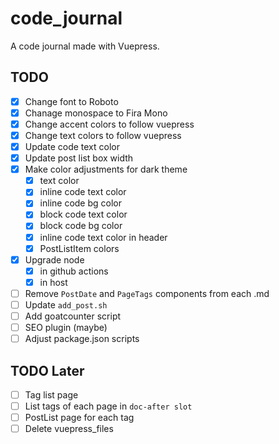 # code_journal

A code journal made with Vuepress.

## TODO

- [x] Change font to Roboto
- [x] Chanage monospace to Fira Mono
- [x] Change accent colors to follow vuepress
- [x] Change text colors to follow vuepress
- [x] Update code text color
- [x] Update post list box width
- [x] Make color adjustments for dark theme
  - [x] text color
  - [x] inline code text color
  - [x] inline code bg color
  - [x] block code text color
  - [x] block code bg color
  - [x] inline code text color in header
  - [x] PostListItem colors
- [x] Upgrade node
  - [x] in github actions
  - [x] in host
- [ ] Remove `PostDate` and `PageTags` components from each .md
- [ ] Update `add_post.sh`
- [ ] Add goatcounter script
- [ ] SEO plugin (maybe)
- [ ] Adjust package.json scripts

## TODO Later

- [ ] Tag list page
- [ ] List tags of each page in `doc-after slot`
- [ ] PostList page for each tag
- [ ] Delete vuepress_files
